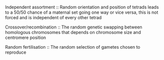 Independent assortment :: Random orientation and position of tetrads leads to a 50/50 chance of a maternal set going one way or vice versa, this is not forced and is independent of every other tetrad

Crossover/recombination :: The random genetic swapping between homologous chromosomes that depends on chromosome size and centromere position

Random fertilisation :: The random selection of gametes chosen to reproduce